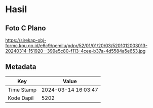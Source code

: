 # Hasil

## Foto C Plano

https://sirekap-obj-formc.kpu.go.id/e6c9/pemilu/pdpr/52/01/01/20/03/5201012003013-20240314-151920--399e5c80-f113-4cee-b37a-4d5584a5e653.jpg


## Metadata

| Key        | Value               |
| ---------- | ------------------- |
| Time Stamp | 2024-03-14 16:03:47 |
| Kode Dapil | 5202                |



